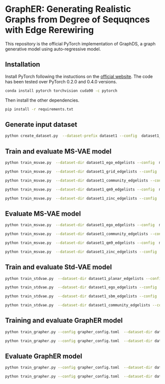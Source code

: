 # GraphER: Generating Realistic Graphs from Degree of Sequqnces with Edge Rerewiring
This repository is the official PyTorch implementation of GraphDS, a graph generative model using auto-regressive model.

## Installation
Install PyTorch following the instuctions on the [official website](https://pytorch.org/). The code has been tested over PyTorch 0.2.0 and 0.4.0 versions.
```bash
conda install pytorch torchvision cuda90 -c pytorch
```
Then install the other dependencies.
```bash
pip install -r requirements.txt
```

## Generate input dataset
```bash
python create_dataset.py  --dataset-prefix dataset1 --config  dataset1_config.toml
```

## Train and evaluate MS-VAE model
```bash
python train_msvae.py  --dataset-dir dataset1_ego_edgelists --config  msvae_config1.toml --output-model msvae_ego --evaluate
```
```bash
python train_msvae.py  --dataset-dir dataset1_grid_edgelists --config  msvae_config1.toml --output-model msvae_grid --evaluate
```
```bash
python train_msvae.py  --dataset-dir dataset1_community_edgelists --config  msvae_config1.toml --output-model msvae_community --evaluate
```
```bash
python train_msvae.py  --dataset-dir dataset1_qm9_edgelists --config  msvae_config1.toml --output-model msvae_qm9 --evaluate
```
```bash
python train_msvae.py  --dataset-dir dataset1_zinc_edgelists --config  msvae_config1.toml --output-model msvae_zinc --evaluate
```

## Evaluate MS-VAE model
```bash
python train_msvae.py  --dataset-dir dataset1_ego_edgelists --config  msvae_config1.toml --input-model msvae_ego --evaluate
```
```bash
python train_msvae.py  --dataset-dir dataset1_community_edgelists --config  msvae_config1.toml --input-model msvae_community --evaluate
```
```bash
python train_msvae.py  --dataset-dir dataset1_qm9_edgelists --config  msvae_config1.toml --input-model msvae_qm9 --evaluate
```
```bash
python train_msvae.py  --dataset-dir dataset1_zinc_edgelists --config  msvae_config1.toml --input-model msvae_zinc --evaluate
```

## Train and evaluate Std-VAE model
```bash
python train_stdvae.py  --dataset-dir dataset1_planar_edgelists --config  msvae_config1.toml --evaluate
```
```bash
python train_stdvae.py  --dataset-dir dataset1_ego_edgelists --config  msvae_config1.toml  --evaluate
```
```bash
python train_stdvae.py  --dataset-dir dataset1_sbm_edgelists --config  msvae_config1.toml  --evaluate
```
```bash
python train_stdvae.py  --dataset-dir dataset1_community_edgelists --config  msvae_config1.toml  --evaluate
```

## Training and evaluate GraphER model
```bash
python train_grapher.py --config grapher_config.toml  --dataset-dir dataset1_ego_edgelists --msvae-model msvae_ego --msvae-config msvae_config1.toml --output-model grapher_ego --evaluate 
```
```bash
python train_grapher.py --config grapher_config.toml  --dataset-dir dataset1_community_edgelists --msvae-model msvae_community --msvae-config msvae_config1.toml --output-model grapher_community --evaluate 
```
## Evaluate GraphER model
```bash
python train_grapher.py --config grapher_config.toml  --dataset-dir dataset1_planar_edgelists --msvae-model msvae_planar --msvae-config msvae_config1.toml --input-model grapher_planar --evaluate
```
```bash
python train_grapher.py --config grapher_config.toml  --dataset-dir dataset1_community_edgelists --msvae-model msvae_community --msvae-config msvae_config1.toml --input-model grapher_community --evaluate 
```
